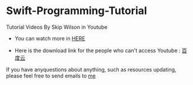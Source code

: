 Swift-Programming-Tutorial
==========================

Tutorial Videos By Skip Wilson in Youtube

* You can watch more in [HERE](http://www.youtube.com/user/SkipCasts/videos)

* Here is the download link for the people who can't access Youtube : [百度云](http://pan.baidu.com/s/1i3Kf437)

If you have anyquestions about anything, such as resources updating, please feel free to send emails to [me](mailto:0x0bject@gmail.com)
